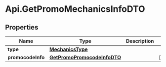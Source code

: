 # Api.GetPromoMechanicsInfoDTO

## Properties

Name | Type | Description | Notes
------------ | ------------- | ------------- | -------------
**type** | [**MechanicsType**](MechanicsType.md) |  | 
**promocodeInfo** | [**GetPromoPromocodeInfoDTO**](GetPromoPromocodeInfoDTO.md) |  | [optional] 


